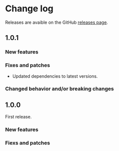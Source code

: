 # Change log

Releases are avaible on the GitHub [releases page](https://github.com/ptarmiganlabs/butler-auth/releases).

## 1.0.1

### New features

### Fixes and patches

* Updated dependencies to latest versions.

### Changed behavior and/or breaking changes

## 1.0.0

First release.

### New features

### Fiexs and patches
